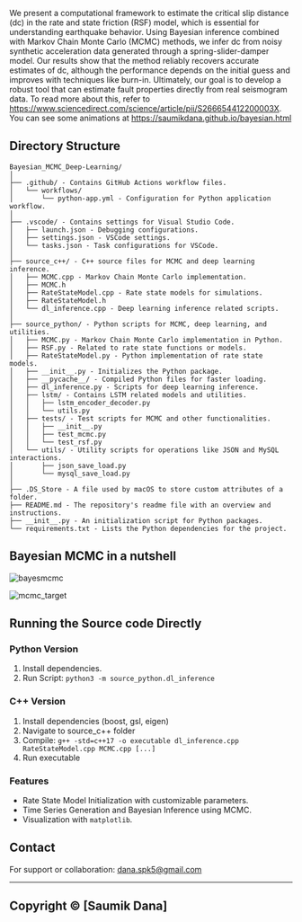 We present a computational framework to estimate the critical slip distance (dc) in the rate and state friction (RSF) model, which is essential for understanding earthquake behavior. Using Bayesian inference combined with Markov Chain Monte Carlo (MCMC) methods, we infer dc from noisy synthetic acceleration data generated through a spring-slider-damper model. Our results show that the method reliably recovers accurate estimates of dc, although the performance depends on the initial guess and improves with techniques like burn-in. Ultimately, our goal is to develop a robust tool that can estimate fault properties directly from real seismogram data.
To read more about this, refer to https://www.sciencedirect.com/science/article/pii/S266654412200003X. You can see some animations at https://saumikdana.github.io/bayesian.html

## Directory Structure
```
Bayesian_MCMC_Deep-Learning/
│
├── .github/ - Contains GitHub Actions workflow files.
│   └── workflows/
│       └── python-app.yml - Configuration for Python application workflow.
│
├── .vscode/ - Contains settings for Visual Studio Code.
│   ├── launch.json - Debugging configurations.
│   ├── settings.json - VSCode settings.
│   └── tasks.json - Task configurations for VSCode.
│
├── source_c++/ - C++ source files for MCMC and deep learning inference.
│   ├── MCMC.cpp - Markov Chain Monte Carlo implementation.
│   ├── MCMC.h
│   ├── RateStateModel.cpp - Rate state models for simulations.
│   ├── RateStateModel.h
│   └── dl_inference.cpp - Deep learning inference related scripts.
│
├── source_python/ - Python scripts for MCMC, deep learning, and utilities.
│   ├── MCMC.py - Markov Chain Monte Carlo implementation in Python.
│   ├── RSF.py - Related to rate state functions or models.
│   ├── RateStateModel.py - Python implementation of rate state models.
│   ├── __init__.py - Initializes the Python package.
│   ├── __pycache__/ - Compiled Python files for faster loading.
│   ├── dl_inference.py - Scripts for deep learning inference.
│   ├── lstm/ - Contains LSTM related models and utilities.
│   │   ├── lstm_encoder_decoder.py
│   │   └── utils.py
│   ├── tests/ - Test scripts for MCMC and other functionalities.
│   │   ├── __init__.py
│   │   ├── test_mcmc.py
│   │   └── test_rsf.py
│   └── utils/ - Utility scripts for operations like JSON and MySQL interactions.
│       ├── json_save_load.py
│       └── mysql_save_load.py
│
├── .DS_Store - A file used by macOS to store custom attributes of a folder.
├── README.md - The repository's readme file with an overview and instructions.
├── __init__.py - An initialization script for Python packages.
└── requirements.txt - Lists the Python dependencies for the project.
```

## Bayesian MCMC in a nutshell

![bayesmcmc](https://github.com/SaumikDana/Bayesian-Markov-chain-Monte-Carlo/assets/9474631/f755e7ea-3ee5-4684-8337-55454f8a7d76)

![mcmc_target](https://github.com/SaumikDana/Bayesian-Markov-chain-Monte-Carlo/assets/9474631/94ba3448-e8fe-42d0-8200-11dd06aed8d0)


## Running the Source code Directly
### Python Version
1. Install dependencies.
2. Run Script: `python3 -m source_python.dl_inference`

### C++ Version
1. Install dependencies (boost, gsl, eigen)
2. Navigate to source_c++ folder
3. Compile: `g++ -std=c++17 -o executable dl_inference.cpp RateStateModel.cpp MCMC.cpp [...]`
4. Run executable

### Features
- Rate State Model Initialization with customizable parameters.
- Time Series Generation and Bayesian Inference using MCMC.
- Visualization with `matplotlib`.

## Contact
For support or collaboration: dana.spk5@gmail.com

---
Copyright © [Saumik Dana]
---
